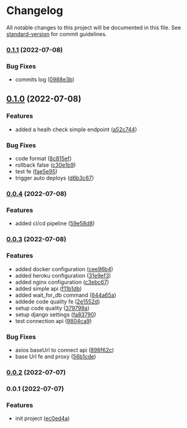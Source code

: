 # Changelog

All notable changes to this project will be documented in this file. See [standard-version](https://github.com/conventional-changelog/standard-version) for commit guidelines.

### [0.1.1](https://github.com/Recedivies/django-react-template/compare/v0.1.0...v0.1.1) (2022-07-08)


### Bug Fixes

* commits log ([0988e3b](https://github.com/Recedivies/django-react-template/commit/0988e3bd76ece41bd808bbb308642070ab326528))

## [0.1.0](https://github.com/Recedivies/django-react-template/compare/v0.0.4...v0.1.0) (2022-07-08)


### Features

* added a healh check simple endpoint ([a52c744](https://github.com/Recedivies/django-react-template/commit/a52c744f9411684bd9e854206c1ef1de9d58aa4d))


### Bug Fixes

* code format ([8c815ef](https://github.com/Recedivies/django-react-template/commit/8c815ef587c7692f5b01639aac55d7de49f098ea))
* rollback false ([c30e1b9](https://github.com/Recedivies/django-react-template/commit/c30e1b9b4243a6dcd1987d4b889b18f2780b6615))
* test fe ([fae5e95](https://github.com/Recedivies/django-react-template/commit/fae5e9509cced6deb206e4cdf61b46bff3d6124a))
* trigger auto deploys ([d6b3c67](https://github.com/Recedivies/django-react-template/commit/d6b3c67d6665a4d4c7ddd0cc2938c8fa2af8e674))

### [0.0.4](https://github.com/Recedivies/django-react-template/compare/v0.0.3...v0.0.4) (2022-07-08)


### Features

* added ci/cd pipeline ([59e58d8](https://github.com/Recedivies/django-react-template/commit/59e58d8bcc9c091f6f1b5a5e5e59550cf0f65426))

### [0.0.3](https://github.com/Recedivies/django-react-template/compare/v0.0.2...v0.0.3) (2022-07-08)


### Features

* added docker configuration ([cee96b4](https://github.com/Recedivies/django-react-template/commit/cee96b4e968cc7c6cfc280edecb4d60d979ce0b7))
* added heroku configuration ([31e9ef3](https://github.com/Recedivies/django-react-template/commit/31e9ef3a3bcf570d8b1a1ccf6e3d90be6027a77d))
* added nginx configuration ([c3ebc67](https://github.com/Recedivies/django-react-template/commit/c3ebc67a469df8b7cbbd4c1af659dfe18c7502a2))
* added simple api ([f11b1db](https://github.com/Recedivies/django-react-template/commit/f11b1db13cba4eeb55b72d1c442a54869844caee))
* added wait_for_db command ([644a65a](https://github.com/Recedivies/django-react-template/commit/644a65ab332639572310a553b9e57c6fba9726ed))
* addede code quality fe ([2e1552d](https://github.com/Recedivies/django-react-template/commit/2e1552da616c9b1652164c2b3da1d5ed940b3dd1))
* setup code quality ([379799a](https://github.com/Recedivies/django-react-template/commit/379799a285b000ef6819e3b0058f01138d62facf))
* setup django settings ([fa83790](https://github.com/Recedivies/django-react-template/commit/fa83790282eb7282b22ade25f477350abd687e31))
* test connection api ([9804ca9](https://github.com/Recedivies/django-react-template/commit/9804ca9cf25ecbfb7a893bde6bb32241004396eb))


### Bug Fixes

* axios baseUrl to connect api ([898f62c](https://github.com/Recedivies/django-react-template/commit/898f62c89115a467ea413dff23beb475653cae8d))
* base Url fe and proxy ([56b1cde](https://github.com/Recedivies/django-react-template/commit/56b1cdeaa340ba3b17d19764d6f34f38f215931c))

### [0.0.2](https://github.com/Recedivies/django-react-template/compare/v0.0.1...v0.0.2) (2022-07-07)

### 0.0.1 (2022-07-07)


### Features

* init project ([ec0ed4a](https://github.com/Recedivies/django-react-template/commit/ec0ed4a0fe9af1d4817b1ed2aedae671bcd80182))
